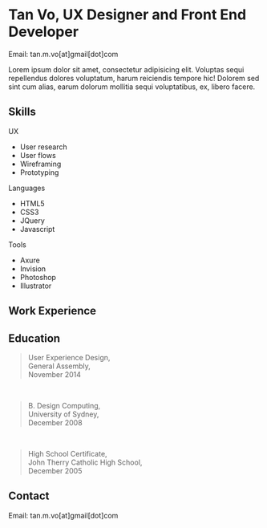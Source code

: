 # Tan Vo, UX Designer and Front End Developer

Email: tan.m.vo[at]gmail[dot]com

Lorem ipsum dolor sit amet, consectetur adipisicing elit. Voluptas sequi repellendus dolores voluptatum, harum reiciendis tempore hic! Dolorem sed sint cum alias, earum dolorum mollitia sequi voluptatibus, ex, libero facere.

## Skills

UX

* User research
* User flows
* Wireframing
* Prototyping

Languages

* HTML5
* CSS3
* JQuery
* Javascript

Tools

* Axure
* Invision
* Photoshop
* Illustrator

## Work Experience



## Education

> User Experience Design, <br />General Assembly, <br />November 2014
<br />

> B. Design Computing, <br />University of Sydney, <br />December 2008
<br />

> High School Certificate, <br />John Therry Catholic High School, <br />December 2005

## Contact

Email: tan.m.vo[at]gmail[dot]com

